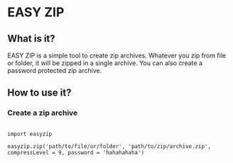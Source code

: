 
EASY ZIP
====

## What is it?

EASY ZIP is a simple tool to create zip archives. Whatever you zip from file or folder, it will be zipped in a single archive.
You can also create a password protected zip archive.

## How to use it?

### Create a zip archive

```

import easyzip

easyzip.zip('path/to/file/or/folder', 'path/to/zip/archive.zip', compressLevel = 9, password = 'hahahahaha')

```
